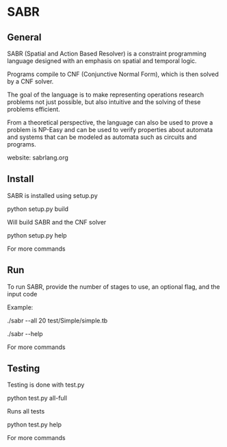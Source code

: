 SABR
================================
 
General
-------------------------

SABR (Spatial and Action Based Resolver) is a constraint programming language designed with an emphasis on spatial and temporal logic. 

Programs compile to CNF (Conjunctive Normal Form), which is then solved by a CNF solver. 

The goal of the language is to make representing operations research problems not just possible, but also intuitive and the solving of these problems efficient. 

From a theoretical perspective, the language can also be used to prove a problem is NP-Easy and can be used to verify properties about automata and systems that can be modeled as automata such as circuits and programs.

website: sabrlang.org

Install
-------------------------

SABR is installed using setup.py

python setup.py build

Will build SABR and the CNF solver
	
python setup.py help

For more commands

Run
-------------------------

To run SABR, provide the number of stages to use, an optional flag, and the input code

Example:

./sabr --all 20 test/Simple/simple.tb

./sabr --help

For more commands

Testing
-------------------------

Testing is done with test.py

python test.py all-full

Runs all tests

python test.py help

For more commands
